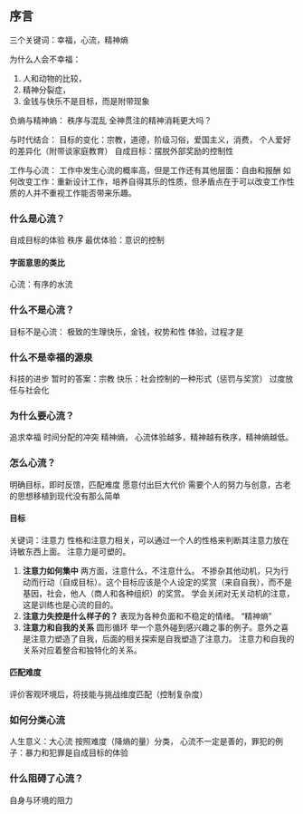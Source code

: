 ## 序言

三个关键词：幸福，心流，精神熵

为什么人会不幸福：

1. 人和动物的比较，
2. 精神分裂症，
3. 金钱与快乐不是目标，而是附带现象

负熵与精神熵：
秩序与混乱
全神贯注的精神消耗更大吗？

与时代结合：
目标的变化：宗教，道德，阶级习俗，爱国主义，消费，
个人爱好的差异化（附带谈家庭教育）
自成目标：摆脱外部奖励的控制性

工作与心流：
工作中发生心流的概率高，但是工作还有其他层面：自由和报酬
如何改变工作：重新设计工作，培养自得其乐的性质，但矛盾点在于可以改变工作性质的人并不重视工作能否带来乐趣。

### 什么是心流？

自成目标的体验
秩序
最优体验：意识的控制

#### 字面意思的类比

心流：有序的水流

### 什么不是心流？

目标不是心流：
极致的生理快乐，金钱，权势和性
体验，过程才是

### 什么不是幸福的源泉

科技的进步
暂时的答案：宗教
快乐：社会控制的一种形式（惩罚与奖赏）
过度放任与社会化

### 为什么要心流？

追求幸福
时间分配的冲突
精神熵，
心流体验越多，精神越有秩序，精神熵越低。

### 怎么心流？

明确目标，即时反馈，匹配难度
愿意付出巨大代价
需要个人的努力与创意，古老的思想移植到现代没有那么简单

#### 目标
关键词：注意力
性格和注意力相关，可以通过一个人的性格来判断其注意力放在诗敏东西上面。
注意力是可塑的。
1. **注意力如何集中**
两方面，注意什么，不注意什么。
不掺杂其他动机，只为行动而行动（自成目标）。这个目标应该是个人设定的奖赏（来自自我），而不是基因，社会，他人（商人和各种组织）的奖赏。
学会关闭对无关动机的注意，这是训练也是心流的目的。
2. **注意力失控是什么样子的？**
表现为各种负面和不稳定的情绪。
“精神熵”
3. **注意力和自我的关系**
圆形循环
举一个意外碰到感兴趣之事的例子。意外之喜是注意力塑造了自我，后面的相关探索是自我塑造了注意力。
注意力和自我的关系对应着整合和独特化的关系。


#### 匹配难度

评价客观环境后，将技能与挑战维度匹配（控制复杂度）

### 如何分类心流

人生意义：大心流
按照难度（降熵的量）分类，
心流不一定是善的，罪犯的例子：暴力和犯罪是自成目标的体验

### 什么阻碍了心流？

自身与环境的阻力
